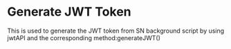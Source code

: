 # Generate JWT Token
This is used to generate the JWT token from SN background script by using jwtAPI and the corresponding method:generateJWT()

